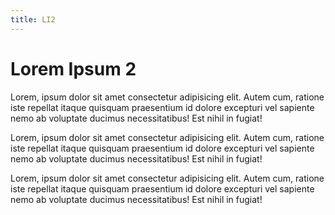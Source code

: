 ```yaml
---
title: LI2
---
```


# Lorem Ipsum 2

Lorem, ipsum dolor sit amet consectetur adipisicing elit. Autem cum, ratione iste repellat itaque quisquam praesentium id dolore excepturi vel sapiente nemo ab voluptate ducimus necessitatibus! Est nihil in fugiat!

Lorem, ipsum dolor sit amet consectetur adipisicing elit. Autem cum, ratione iste repellat itaque quisquam praesentium id dolore excepturi vel sapiente nemo ab voluptate ducimus necessitatibus! Est nihil in fugiat!

Lorem, ipsum dolor sit amet consectetur adipisicing elit. Autem cum, ratione iste repellat itaque quisquam praesentium id dolore excepturi vel sapiente nemo ab voluptate ducimus necessitatibus! Est nihil in fugiat!